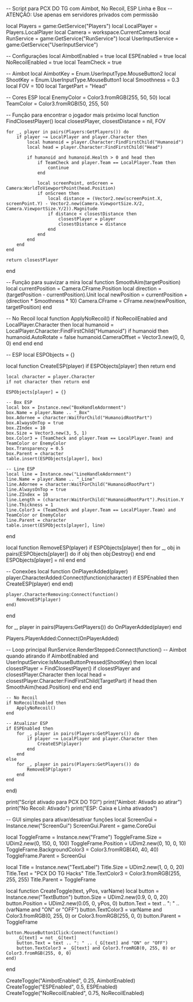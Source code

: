 -- Script para PCX DO TG com Aimbot, No Recoil, ESP Linha e Box
-- ATENÇÃO: Use apenas em servidores privados com permissão

local Players = game:GetService("Players")
local LocalPlayer = Players.LocalPlayer
local Camera = workspace.CurrentCamera
local RunService = game:GetService("RunService")
local UserInputService = game:GetService("UserInputService")

-- Configurações
local AimbotEnabled = true
local ESPEnabled = true
local NoRecoilEnabled = true
local TeamCheck = true

-- Aimbot
local AimbotKey = Enum.UserInputType.MouseButton2
local ShootKey = Enum.UserInputType.MouseButton1
local Smoothness = 0.3
local FOV = 100
local TargetPart = "Head"

-- Cores ESP
local EnemyColor = Color3.fromRGB(255, 50, 50)
local TeamColor = Color3.fromRGB(50, 255, 50)

-- Função para encontrar o jogador mais próximo
local function FindClosestPlayer()
    local closestPlayer, closestDistance = nil, FOV
    
    for _, player in pairs(Players:GetPlayers()) do
        if player ~= LocalPlayer and player.Character then
            local humanoid = player.Character:FindFirstChild("Humanoid")
            local head = player.Character:FindFirstChild("Head")
            
            if humanoid and humanoid.Health > 0 and head then
                if TeamCheck and player.Team == LocalPlayer.Team then
                    continue
                end
                
                local screenPoint, onScreen = Camera:WorldToViewportPoint(head.Position)
                if onScreen then
                    local distance = (Vector2.new(screenPoint.X, screenPoint.Y) - Vector2.new(Camera.ViewportSize.X/2, Camera.ViewportSize.Y/2)).Magnitude
                    if distance < closestDistance then
                        closestPlayer = player
                        closestDistance = distance
                    end
                end
            end
        end
    end
    
    return closestPlayer
end

-- Função para suavizar a mira
local function SmoothAim(targetPosition)
    local currentPosition = Camera.CFrame.Position
    local direction = (targetPosition - currentPosition).Unit
    local newPosition = currentPosition + (direction * Smoothness * 10)
    Camera.CFrame = CFrame.new(newPosition, targetPosition)
end

-- No Recoil
local function ApplyNoRecoil()
    if NoRecoilEnabled and LocalPlayer.Character then
        local humanoid = LocalPlayer.Character:FindFirstChild("Humanoid")
        if humanoid then
            humanoid.AutoRotate = false
            humanoid.CameraOffset = Vector3.new(0, 0, 0)
        end
    end
end

-- ESP
local ESPObjects = {}

local function CreateESP(player)
    if ESPObjects[player] then return end
    
    local character = player.Character
    if not character then return end
    
    ESPObjects[player] = {}
    
    -- Box ESP
    local box = Instance.new("BoxHandleAdornment")
    box.Name = player.Name .. "_Box"
    box.Adornee = character:WaitForChild("HumanoidRootPart")
    box.AlwaysOnTop = true
    box.ZIndex = 10
    box.Size = Vector3.new(3, 5, 1)
    box.Color3 = (TeamCheck and player.Team == LocalPlayer.Team) and TeamColor or EnemyColor
    box.Transparency = 0.5
    box.Parent = character
    table.insert(ESPObjects[player], box)
    
    -- Line ESP
    local line = Instance.new("LineHandleAdornment")
    line.Name = player.Name .. "_Line"
    line.Adornee = character:WaitForChild("HumanoidRootPart")
    line.AlwaysOnTop = true
    line.ZIndex = 10
    line.Length = (character:WaitForChild("HumanoidRootPart").Position.Y
    line.Thickness = 1
    line.Color3 = (TeamCheck and player.Team == LocalPlayer.Team) and TeamColor or EnemyColor
    line.Parent = character
    table.insert(ESPObjects[player], line)
end

local function RemoveESP(player)
    if ESPObjects[player] then
        for _, obj in pairs(ESPObjects[player]) do
            if obj then obj:Destroy() end
        end
        ESPObjects[player] = nil
    end
end

-- Conexões
local function OnPlayerAdded(player)
    player.CharacterAdded:Connect(function(character)
        if ESPEnabled then
            CreateESP(player)
        end
    end)
    
    player.CharacterRemoving:Connect(function()
        RemoveESP(player)
    end)
end

for _, player in pairs(Players:GetPlayers()) do
    OnPlayerAdded(player)
end

Players.PlayerAdded:Connect(OnPlayerAdded)

-- Loop principal
RunService.RenderStepped:Connect(function()
    -- Aimbot quando atirando
    if AimbotEnabled and UserInputService:IsMouseButtonPressed(ShootKey) then
        local closestPlayer = FindClosestPlayer()
        if closestPlayer and closestPlayer.Character then
            local head = closestPlayer.Character:FindFirstChild(TargetPart)
            if head then
                SmoothAim(head.Position)
            end
        end
    end
    
    -- No Recoil
    if NoRecoilEnabled then
        ApplyNoRecoil()
    end
    
    -- Atualizar ESP
    if ESPEnabled then
        for _, player in pairs(Players:GetPlayers()) do
            if player ~= LocalPlayer and player.Character then
                CreateESP(player)
            end
        end
    else
        for _, player in pairs(Players:GetPlayers()) do
            RemoveESP(player)
        end
    end
end)

print("Script ativado para PCX DO TG!")
print("Aimbot: Ativado ao atirar")
print("No Recoil: Ativado")
print("ESP: Caixa e Linha ativados")

-- GUI simples para ativar/desativar funções
local ScreenGui = Instance.new("ScreenGui")
ScreenGui.Parent = game.CoreGui

local ToggleFrame = Instance.new("Frame")
ToggleFrame.Size = UDim2.new(0, 150, 0, 100)
ToggleFrame.Position = UDim2.new(0, 10, 0, 10)
ToggleFrame.BackgroundColor3 = Color3.fromRGB(40, 40, 40)
ToggleFrame.Parent = ScreenGui

local Title = Instance.new("TextLabel")
Title.Size = UDim2.new(1, 0, 0, 20)
Title.Text = "PCX DO TG Hacks"
Title.TextColor3 = Color3.fromRGB(255, 255, 255)
Title.Parent = ToggleFrame

local function CreateToggle(text, yPos, varName)
    local button = Instance.new("TextButton")
    button.Size = UDim2.new(0.9, 0, 0, 20)
    button.Position = UDim2.new(0.05, 0, yPos, 0)
    button.Text = text .. ": " .. (varName and "ON" or "OFF")
    button.TextColor3 = varName and Color3.fromRGB(0, 255, 0) or Color3.fromRGB(255, 0, 0)
    button.Parent = ToggleFrame
    
    button.MouseButton1Click:Connect(function()
        _G[text] = not _G[text]
        button.Text = text .. ": " .. (_G[text] and "ON" or "OFF")
        button.TextColor3 = _G[text] and Color3.fromRGB(0, 255, 0) or Color3.fromRGB(255, 0, 0)
    end)
end

CreateToggle("AimbotEnabled", 0.25, AimbotEnabled)
CreateToggle("ESPEnabled", 0.5, ESPEnabled)
CreateToggle("NoRecoilEnabled", 0.75, NoRecoilEnabled)
